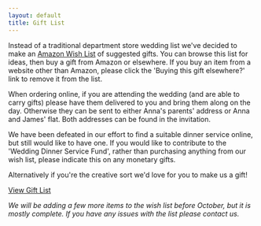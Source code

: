 ```yaml
---
layout: default
title: Gift List
---
```


Instead of a traditional department store wedding list we've decided to make an [Amazon Wish List](http://www.amazon.co.uk/gp/registry/wishlist/GJLCRFRZ7WPB/) of suggested gifts. You can browse this list for ideas, then buy a gift from Amazon or elsewhere. If you buy an item from a website other than Amazon, please click the 'Buying this gift elsewhere?' link to remove it from the list.

When ordering online, if you are attending the wedding (and are able to carry gifts) please have them delivered to you and bring them along on the day. Otherwise they can be sent to either Anna's parents' address or Anna and James' flat. Both addresses can be found in the invitation.

We have been defeated in our effort to find a suitable dinner service online, but still would like to have one. If you would like to contribute to the 'Wedding Dinner Service Fund', rather than purchasing anything from our wish list, please indicate this on any monetary gifts.

Alternatively if you're the creative sort we'd love for you to make us a gift!

<a href="http://www.amazon.co.uk/gp/registry/wishlist/GJLCRFRZ7WPB/" target="_blank" class="cta-button">View Gift List</a>

*We will be adding a few more items to the wish list before October, but it is mostly complete. If you have any issues with the list please contact us.*

